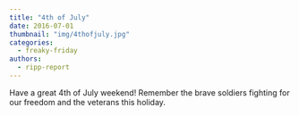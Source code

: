 ```yaml
---
title: "4th of July"
date: 2016-07-01
thumbnail: "img/4thofjuly.jpg"
categories: 
  - freaky-friday
authors: 
  - ripp-report
---
```


Have a great 4th of July weekend! Remember the brave soldiers fighting for our freedom and the veterans this holiday.
